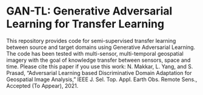 # GAN-TL: Generative Adversarial Learning for Transfer Learning
This repository provides code for semi-supervised transfer learning between source and target domains using Generative Adversarial Learning. The code has been tested with multi-sensor, multi-temporal geospatial imagery with the goal of knowledge transfer between sensors, space and time. Please cite this paper if you use this work:
N. Makkar, L. Yang, and S. Prasad, “Adversarial Learning based Discriminative Domain Adaptation for Geospatial Image Analysis,” IEEE J. Sel. Top. Appl. Earth Obs. Remote Sens., Accepted (To Appear), 2021.
